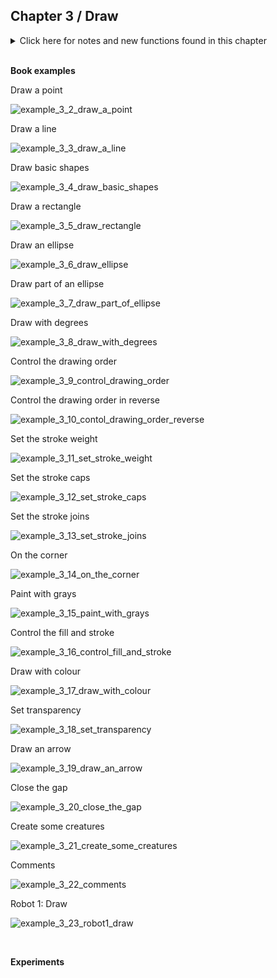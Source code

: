 
## Chapter 3 / Draw


<details>
<summary markdown="span">Click here for notes and new functions found in this chapter</summary>


- size()
- arc()
- line()
- point()
- ellipse()
- rect()
- radians()
- special names for Pi values: PI, QUARTER_PI, HALF_PI, and TWO_PI can be used to replace the radian values for 180°, 45°, 90°, and 360°
- strokeWeight()
- strokeCap()
- strokeJoin() default: pointed (mitered) corners
- ellipseMode()
- rectMode()
- ellipseMode(CORNER) makes the ellipse() function behave more like rect()
- ellipseMode(RADIUS)
- background(), fill(), and stroke() 
- The values of the parameters are in the range of 0 to 255, where 255 is white, 128 is medium gray, and 0 is black. To move beyond grayscale values, you use three parameters to specify the red, green, and blue components of a color e.g. fill(255, 0, 0). Alternatively, use the Processing app colour picker. Optional fourth parameter to fill() or stroke() is the alpha value, which uses the range 0 to 255 e.g. fill(255, 0, 0, 160)
- fill()
- noStroke()
- noFill()
- beginShape(), vertex(), endShape()  not limited to using these  basic geometric shapes — you can also define new shapes by connecting a series of points. Use the word CLOSE to connect the last point: endShape(CLOSE)

- As you work with Processing sketches, you’ll find yourself creating dozens of iterations of ideas; using comments to make notes or to disable code can help you keep track of multiple options. Use Ctrl-/ (Cmd-/ on OS X) to add or remove comments

</details>


<br/>

**Book examples**



Draw a point

![example_3_2_draw_a_point]()

Draw a line

![example_3_3_draw_a_line]()

Draw basic shapes

![example_3_4_draw_basic_shapes]()

Draw a rectangle

![example_3_5_draw_rectangle]()

Draw an ellipse

![example_3_6_draw_ellipse]()

Draw part of an ellipse

![example_3_7_draw_part_of_ellipse]()

Draw with degrees

![example_3_8_draw_with_degrees]()

Control the drawing order

![example_3_9_control_drawing_order]()

Control the drawing order in reverse

![example_3_10_contol_drawing_order_reverse]()

Set the stroke weight 

![example_3_11_set_stroke_weight]()

Set the stroke caps

![example_3_12_set_stroke_caps]()

Set the stroke joins

![example_3_13_set_stroke_joins]()

On the corner

![example_3_14_on_the_corner]()

Paint with grays

![example_3_15_paint_with_grays]()

Control the fill and stroke

![example_3_16_control_fill_and_stroke]()

Draw with colour

![example_3_17_draw_with_colour]()

Set transparency

![example_3_18_set_transparency]()

Draw an arrow

![example_3_19_draw_an_arrow]()

Close the gap

![example_3_20_close_the_gap]()

Create some creatures

![example_3_21_create_some_creatures]()

Comments

![example_3_22_comments]()

Robot 1: Draw

![example_3_23_robot1_draw]()


<br/>

**Experiments**

<br/>
